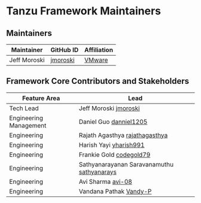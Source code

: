 # Tanzu Framework Maintainers

## Maintainers

| Maintainer   | GitHub ID                                | Affiliation                              |
|--------------|------------------------------------------|------------------------------------------|
| Jeff Moroski | [jmoroski](https://github.com/jmoroski ) | [VMware](https://www.github.com/vmware/) |

## Framework Core Contributors and Stakeholders

| Feature Area           | Lead                                                                          |
|------------------------|-------------------------------------------------------------------------------|
| Tech Lead              | Jeff Moroski [jmoroski](https://github.com/jmoroski)                          |
| Engineering Management | Daniel Guo [danniel1205](https://github.com/danniel1205)                      |
| Engineering            | Rajath Agasthya [rajathagasthya](https://github.com/rajathagasthya)           |
| Engineering            | Harish Yayi [yharish991](https://github.com/yharish991)                       |
| Engineering            | Frankie Gold [codegold79](https://github.com/codegold79)                      |
| Engineering            | Sathyanarayanan Saravanamuthu [sathyanarays](https://github.com/sathyanarays) |
| Engineering            | Avi Sharma [avi-08](https://github.com/avi-08)                                |
| Engineering            | Vandana Pathak [Vandy-P](https://github.com/Vandy-P)                          |
